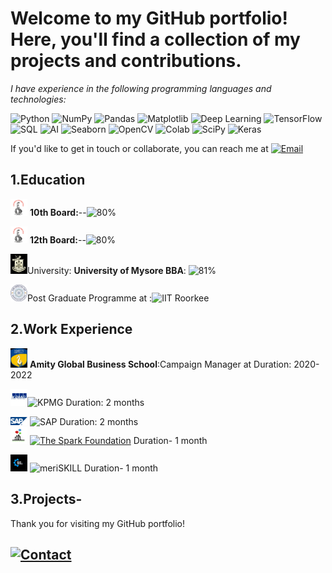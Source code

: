 # Welcome to my **GitHub portfolio!** Here, you'll find a collection of my projects and contributions. 

*I have experience in the following programming languages and technologies:*

![Python](https://img.shields.io/badge/Python-3776AB?style=for-the-badge&logo=python&logoColor=white)
![NumPy](https://img.shields.io/badge/NumPy-013243?style=for-the-badge&logo=numpy&logoColor=white)
![Pandas](https://img.shields.io/badge/Pandas-150458?style=for-the-badge&logo=pandas&logoColor=white)
![Matplotlib](https://img.shields.io/badge/Matplotlib-3776AB?style=for-the-badge&logo=python&logoColor=white)
![Deep Learning](https://img.shields.io/badge/Deep%20Learning-FF6F61?style=for-the-badge)
![TensorFlow](https://img.shields.io/badge/TensorFlow-FF6F61?style=for-the-badge&logo=tensorflow&logoColor=white)
![SQL](https://img.shields.io/badge/SQL-004A9E?style=for-the-badge&logo=sql&logoColor=white)
![AI](https://img.shields.io/badge/AI-FF6F61?style=for-the-badge)
![Seaborn](https://img.shields.io/badge/Seaborn-388E3C?style=for-the-badge)
![OpenCV](https://img.shields.io/badge/OpenCV-5C3EE8?style=for-the-badge)
![Colab](https://img.shields.io/badge/Colab-F9AB00?style=for-the-badge&logo=google-colab&logoColor=white)
![SciPy](https://img.shields.io/badge/SciPy-8CA9D0?style=for-the-badge)
![Keras](https://img.shields.io/badge/Keras-D00000?style=for-the-badge)

If you'd like to get in touch or collaborate, you can reach me at [![Email](https://img.shields.io/badge/Email-raghavanilpillai%40gmail.com-blue.svg)](mailto:raghavanilpillai@gmail.com)


## 1.Education
<img src="https://github.com/RaghavAP369/Images/raw/main/saraswathi%20vidyanik.png" alt="Your Logo" width="27">  **10th Board:**--![80%](https://img.shields.io/badge/80%25-4287f5?style=for-the-badge)

<img src="https://github.com/RaghavAP369/Images/raw/main/saraswathi%20vidyanik.png" alt="Saraswathi Vidyanikethan" width="27">  **12th Board:**--![80%](https://img.shields.io/badge/80%25-4287f5?style=for-the-badge)

<img src="https://github.com/RaghavAP369/Images/raw/main/UoM.png" alt="UoM Logo" width="27">University: **University of Mysore BBA**: ![81%](https://img.shields.io/badge/81%25-4287f5?style=for-the-badge)

<img src="https://github.com/RaghavAP369/Images/raw/main/IIT%20ROORKEE%201.png" alt="IIT Roorkee Logo" width="27">Post Graduate Programme at :![IIT Roorkee](https://img.shields.io/badge/IIT%20Roorkee-FF6F61?style=for-the-badge)


## 2.Work Experience

<a href="https://www.amity.edu/"><img src="https://github.com/RaghavAP369/Images/raw/main/Amity%20university%20.jpeg" alt="Amity University Logo" width="27"></a> **Amity Global Business School**:Campaign Manager at Duration: 2020-2022

<img src="https://github.com/RaghavAP369/Images/blob/main/KPMG1.png" alt="KPMG LOGO" width="27">![KPMG](https://img.shields.io/badge/KPMG-9ED0E6?style=for-the-badge) Duration: 2 months
     
<img src="https://github.com/RaghavAP369/Images/raw/main/SAP.png" alt="SAP Logo" width="27"> ![SAP](https://img.shields.io/badge/SAP-9ED0E6?style=for-the-badge)
 Duration: 2 months  
<img src="https://github.com/RaghavAP369/Images/blob/main/TSF1.jpg" alt="TSF Logo" width="27"> [![The Spark Foundation](https://img.shields.io/badge/The%20Spark%20Foundation-9ED0E6?style=for-the-badge)](https://www.thesparkfoundation.com/)  Duration- 1 month 

<img src="https://github.com/RaghavAP369/Images/raw/main/meriSKILL.png" alt="meriSKILL Logo" width="27">  ![meriSKILL](https://img.shields.io/badge/meriSKILL-9ED0E6?style=for-the-badge) Duration- 1 month

## 3.Projects-


Thank you for visiting my GitHub portfolio!
## [![Contact](https://img.shields.io/badge/Contact-Me-blue.svg)](mailto:raghavanilpillai@gmail.com)
